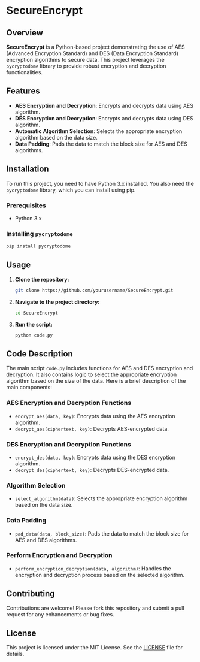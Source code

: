 # SecureEncrypt

## Overview

**SecureEncrypt** is a Python-based project demonstrating the use of AES (Advanced Encryption Standard) and DES (Data Encryption Standard) encryption algorithms to secure data. This project leverages the `pycryptodome` library to provide robust encryption and decryption functionalities.
 

## Features

- **AES Encryption and Decryption**: Encrypts and decrypts data using AES algorithm.
- **DES Encryption and Decryption**: Encrypts and decrypts data using DES algorithm.
- **Automatic Algorithm Selection**: Selects the appropriate encryption algorithm based on the data size.
- **Data Padding**: Pads the data to match the block size for AES and DES algorithms.

## Installation

To run this project, you need to have Python 3.x installed. You also need the `pycryptodome` library, which you can install using pip.

### Prerequisites

- Python 3.x

### Installing `pycryptodome`

```bash
pip install pycryptodome
```

## Usage

1. **Clone the repository:**

    ```bash
    git clone https://github.com/yourusername/SecureEncrypt.git
    ```

2. **Navigate to the project directory:**

    ```bash
    cd SecureEncrypt
    ```

3. **Run the script:**

    ```bash
    python code.py
    ```

## Code Description

The main script `code.py` includes functions for AES and DES encryption and decryption. It also contains logic to select the appropriate encryption algorithm based on the size of the data. Here is a brief description of the main components:

### AES Encryption and Decryption Functions

- `encrypt_aes(data, key)`: Encrypts data using the AES encryption algorithm.
- `decrypt_aes(ciphertext, key)`: Decrypts AES-encrypted data.

### DES Encryption and Decryption Functions

- `encrypt_des(data, key)`: Encrypts data using the DES encryption algorithm.
- `decrypt_des(ciphertext, key)`: Decrypts DES-encrypted data.

### Algorithm Selection

- `select_algorithm(data)`: Selects the appropriate encryption algorithm based on the data size.

### Data Padding

- `pad_data(data, block_size)`: Pads the data to match the block size for AES and DES algorithms.

### Perform Encryption and Decryption

- `perform_encryption_decryption(data, algorithm)`: Handles the encryption and decryption process based on the selected algorithm.

## Contributing

Contributions are welcome! Please fork this repository and submit a pull request for any enhancements or bug fixes.

## License

This project is licensed under the MIT License. See the [LICENSE](LICENSE) file for details.


